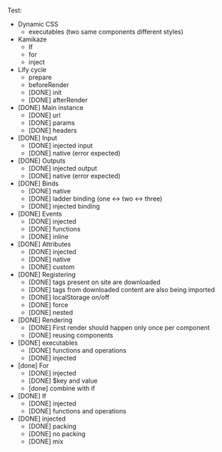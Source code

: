 Test:
- Dynamic CSS
  - executables (two same components different styles)
- Kamikaze
  - If
  - for
  - inject
- Lify cycle
  - prepare
  - beforeRender
  - [DONE] init
  - [DONE] afterRender
- [DONE] Main instance
  - [DONE] url
  - [DONE] params
  - [DONE] headers
- [DONE] Input
  - [DONE] injected input
  - [DONE] native (error expected)
- [DONE] Outputs
  - [DONE] injected output
  - [DONE] native (error expected)
- [DONE] Binds
  - [DONE] native
  - [DONE] ladder binding (one <-> two <-> three)
  - [DONE] injected binding
- [DONE] Events
  - [DONE] injected
  - [DONE] functions
  - [DONE] inline
- [DONE] Attributes
  - [DONE] injected
  - [DONE] native
  - [DONE] custom
- [DONE] Registering
  - [DONE] tags present on site are downloaded
  - [DONE] tags from downloaded content are also being imported
  - [DONE] localStorage on/off
  - [DONE] force
  - [DONE] nested
- [DONE] Rendering
  - [DONE] First render should happen only once per component
  - [DONE] reusing components
- [DONE] executables
  - [DONE] functions and operations
  - [DONE] injected
- [done] For
  - [DONE] injected
  - [DONE] $key and value
  - [done] combine with if
- [DONE] If
  - [DONE] injected
  - [DONE] functions and operations
- [DONE] injected
  - [DONE] packing
  - [DONE] no packing
  - [DONE] mix
